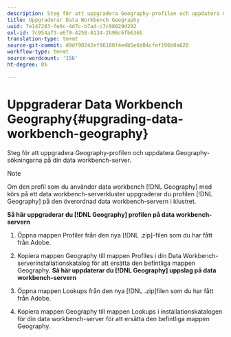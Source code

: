 ```yaml
---
description: Steg för att uppgradera Geography-profilen och uppdatera Geography-sökningarna på din data workbench-server.
title: Uppgraderar Data Workbench Geography
uuid: 7e147283-fe0c-4d7c-b7ad-c7c98029d202
exl-id: 7c954a73-e6f9-4258-8134-2b96c6fb636b
translation-type: tm+mt
source-git-commit: d9df90242ef96188f4e4b5e6d04cfef196b0a628
workflow-type: tm+mt
source-wordcount: '156'
ht-degree: 0%

---
```


# Uppgraderar Data Workbench Geography{#upgrading-data-workbench-geography}

Steg för att uppgradera Geography-profilen och uppdatera Geography-sökningarna på din data workbench-server.

>[!NOTE]
>
>Om den profil som du använder data workbench [!DNL Geography] med körs på ett data workbench-serverkluster uppgraderar du profilen [!DNL Geography] på den överordnad data workbench-servern i klustret.

**Så här uppgraderar du  [!DNL Geography] profilen på data workbench-servern**

1. Öppna mappen Profiler från den nya [!DNL .zip]-filen som du har fått från Adobe.
1. Kopiera mappen Geography till mappen Profiles i din Data Workbench-serverinstallationskatalog för att ersätta den befintliga mappen Geography.
   **Så här uppdaterar du  [!DNL Geography] uppslag på data workbench-servern**

1. Öppna mappen Lookups från den nya [!DNL .zip]filen som du har fått från Adobe.
1. Kopiera mappen Geography till mappen Lookups i installationskatalogen för din data workbench-server för att ersätta den befintliga mappen Geography.

